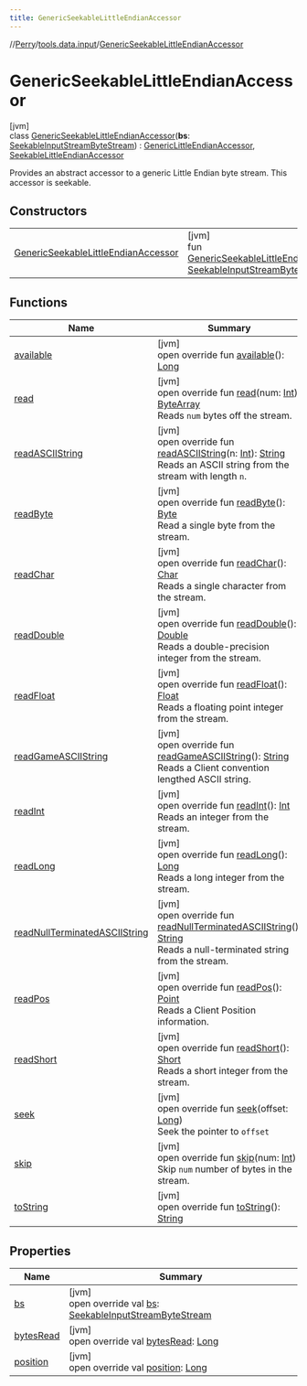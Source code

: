 ```yaml
---
title: GenericSeekableLittleEndianAccessor
---
```

//[Perry](../../../index.html)/[tools.data.input](../index.html)/[GenericSeekableLittleEndianAccessor](index.html)



# GenericSeekableLittleEndianAccessor



[jvm]\
class [GenericSeekableLittleEndianAccessor](index.html)(**bs**: [SeekableInputStreamByteStream](../-seekable-input-stream-byte-stream/index.html)) : [GenericLittleEndianAccessor](../-generic-little-endian-accessor/index.html), [SeekableLittleEndianAccessor](../-seekable-little-endian-accessor/index.html)

Provides an abstract accessor to a generic Little Endian byte stream. This accessor is seekable.



## Constructors


| | |
|---|---|
| [GenericSeekableLittleEndianAccessor](-generic-seekable-little-endian-accessor.html) | [jvm]<br>fun [GenericSeekableLittleEndianAccessor](-generic-seekable-little-endian-accessor.html)(bs: [SeekableInputStreamByteStream](../-seekable-input-stream-byte-stream/index.html)) |


## Functions


| Name | Summary |
|---|---|
| [available](../-generic-little-endian-accessor/available.html) | [jvm]<br>open override fun [available](../-generic-little-endian-accessor/available.html)(): [Long](https://kotlinlang.org/api/latest/jvm/stdlib/kotlin/-long/index.html) |
| [read](../-generic-little-endian-accessor/read.html) | [jvm]<br>open override fun [read](../-generic-little-endian-accessor/read.html)(num: [Int](https://kotlinlang.org/api/latest/jvm/stdlib/kotlin/-int/index.html)): [ByteArray](https://kotlinlang.org/api/latest/jvm/stdlib/kotlin/-byte-array/index.html)<br>Reads <code>num</code> bytes off the stream. |
| [readASCIIString](../-generic-little-endian-accessor/read-a-s-c-i-i-string.html) | [jvm]<br>open override fun [readASCIIString](../-generic-little-endian-accessor/read-a-s-c-i-i-string.html)(n: [Int](https://kotlinlang.org/api/latest/jvm/stdlib/kotlin/-int/index.html)): [String](https://kotlinlang.org/api/latest/jvm/stdlib/kotlin/-string/index.html)<br>Reads an ASCII string from the stream with length <code>n</code>. |
| [readByte](../-generic-little-endian-accessor/read-byte.html) | [jvm]<br>open override fun [readByte](../-generic-little-endian-accessor/read-byte.html)(): [Byte](https://kotlinlang.org/api/latest/jvm/stdlib/kotlin/-byte/index.html)<br>Read a single byte from the stream. |
| [readChar](../-generic-little-endian-accessor/read-char.html) | [jvm]<br>open override fun [readChar](../-generic-little-endian-accessor/read-char.html)(): [Char](https://kotlinlang.org/api/latest/jvm/stdlib/kotlin/-char/index.html)<br>Reads a single character from the stream. |
| [readDouble](../-generic-little-endian-accessor/read-double.html) | [jvm]<br>open override fun [readDouble](../-generic-little-endian-accessor/read-double.html)(): [Double](https://kotlinlang.org/api/latest/jvm/stdlib/kotlin/-double/index.html)<br>Reads a double-precision integer from the stream. |
| [readFloat](../-generic-little-endian-accessor/read-float.html) | [jvm]<br>open override fun [readFloat](../-generic-little-endian-accessor/read-float.html)(): [Float](https://kotlinlang.org/api/latest/jvm/stdlib/kotlin/-float/index.html)<br>Reads a floating point integer from the stream. |
| [readGameASCIIString](../-generic-little-endian-accessor/read-game-a-s-c-i-i-string.html) | [jvm]<br>open override fun [readGameASCIIString](../-generic-little-endian-accessor/read-game-a-s-c-i-i-string.html)(): [String](https://kotlinlang.org/api/latest/jvm/stdlib/kotlin/-string/index.html)<br>Reads a Client convention lengthed ASCII string. |
| [readInt](../-generic-little-endian-accessor/read-int.html) | [jvm]<br>open override fun [readInt](../-generic-little-endian-accessor/read-int.html)(): [Int](https://kotlinlang.org/api/latest/jvm/stdlib/kotlin/-int/index.html)<br>Reads an integer from the stream. |
| [readLong](../-generic-little-endian-accessor/read-long.html) | [jvm]<br>open override fun [readLong](../-generic-little-endian-accessor/read-long.html)(): [Long](https://kotlinlang.org/api/latest/jvm/stdlib/kotlin/-long/index.html)<br>Reads a long integer from the stream. |
| [readNullTerminatedASCIIString](../-generic-little-endian-accessor/read-null-terminated-a-s-c-i-i-string.html) | [jvm]<br>open override fun [readNullTerminatedASCIIString](../-generic-little-endian-accessor/read-null-terminated-a-s-c-i-i-string.html)(): [String](https://kotlinlang.org/api/latest/jvm/stdlib/kotlin/-string/index.html)<br>Reads a null-terminated string from the stream. |
| [readPos](../-generic-little-endian-accessor/read-pos.html) | [jvm]<br>open override fun [readPos](../-generic-little-endian-accessor/read-pos.html)(): [Point](https://docs.oracle.com/javase/8/docs/api/java/awt/Point.html)<br>Reads a Client Position information. |
| [readShort](../-generic-little-endian-accessor/read-short.html) | [jvm]<br>open override fun [readShort](../-generic-little-endian-accessor/read-short.html)(): [Short](https://kotlinlang.org/api/latest/jvm/stdlib/kotlin/-short/index.html)<br>Reads a short integer from the stream. |
| [seek](seek.html) | [jvm]<br>open override fun [seek](seek.html)(offset: [Long](https://kotlinlang.org/api/latest/jvm/stdlib/kotlin/-long/index.html))<br>Seek the pointer to <code>offset</code> |
| [skip](skip.html) | [jvm]<br>open override fun [skip](skip.html)(num: [Int](https://kotlinlang.org/api/latest/jvm/stdlib/kotlin/-int/index.html))<br>Skip <code>num</code> number of bytes in the stream. |
| [toString](../-generic-little-endian-accessor/to-string.html) | [jvm]<br>open override fun [toString](../-generic-little-endian-accessor/to-string.html)(): [String](https://kotlinlang.org/api/latest/jvm/stdlib/kotlin/-string/index.html) |


## Properties


| Name | Summary |
|---|---|
| [bs](bs.html) | [jvm]<br>open override val [bs](bs.html): [SeekableInputStreamByteStream](../-seekable-input-stream-byte-stream/index.html) |
| [bytesRead](index.html#727839616%2FProperties%2F863300109) | [jvm]<br>open override val [bytesRead](index.html#727839616%2FProperties%2F863300109): [Long](https://kotlinlang.org/api/latest/jvm/stdlib/kotlin/-long/index.html) |
| [position](position.html) | [jvm]<br>open override val [position](position.html): [Long](https://kotlinlang.org/api/latest/jvm/stdlib/kotlin/-long/index.html) |

